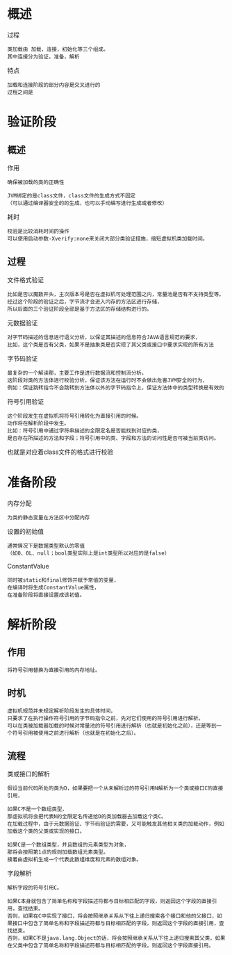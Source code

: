 
# 概述

过程

	类加载由 加载，连接，初始化等三个组成。
	其中连接分为验证，准备，解析

特点

	加载和连接阶段的部分内容是交叉进行的
	过程之间是
	



# 验证阶段

## 概述

作用

    确保被加载的类的正确性

	JVM绑定的是class文件，class文件的生成方式不固定
	（可以通过编译器安全的的生成，也可以手动编写进行生成或者修改）
 
耗时

	校验是比较消耗时间的操作    
	可以使用启动参数-Xverify:none来关闭大部分类验证措施，缩短虚拟机类加载时间。


## 过程    
    
文件格式验证

    比如是否以魔数开头，主次版本号是否在虚拟机可处理范围之内，常量池是否有不支持类型等。
    经过这个阶段的验证之后，字节流才会进入内存的方法区进行存储，
    所以后面的三个验证阶段全部是基于方法区的存储结构进行的。
    
元数据验证

    对字节码描述的信息进行语义分析，以保证其描述的信息符合JAVA语言规范的要求，
	比如，这个类是否有父类，如果不是抽象类是否实现了其父类或接口中要求实现的所有方法

字节码验证
    
    最复杂的一个解读那，主要工作是进行数据流和控制流分析。
    这阶段对类的方法体进行校验分析，保证该方法在运行时不会做出危害JVM安全的行为，
    例如：保证跳转指令不会跳转到方法体以外的字节码指令上，保证方法体中的类型转换是有效的

符号引用验证

    这个阶段发生在虚拟机将符号引用转化为直接引用的时候。
    动作将在解析阶段中发生。
    比如：符号引用中通过字符串描述的全限定名是否能找到对应的类，
    是否存在所描述的方法和字段；符号引用中的类、字段和方法的访问性是否可被当前类访问。

 也就是对应着class文件的格式进行校验   
    
	
# 准备阶段

内存分配

	为类的静态变量在方法区中分配内存
	
设置的初始值

	通常情况下是数据类型默认的零值
	（如0、0L、null；bool类型实际上是int类型所以对应的是false）
	

ConstantValue
    
    同时被static和final修饰并赋予常值的变量，
    在编译时将生成ConstantValue属性，
    在准备阶段将直接设置成该初值。
 
  
# 解析阶段

## 作用

    将符号引用替换为直接引用的内存地址。


## 时机

    虚拟机规范并未规定解析阶段发生的具体时间，
    只要求了在执行操作符号引用的字节码指令之前，先对它们使用的符号引用进行解析。
    可以在类被加载器加载的时候对常量池的符号引用进行解析（也就是初始化之前），还是等到一个符号引用被使用之前进行解析（也就是在初始化之后）。
    
## 流程 

类或接口的解析

	假设当前代码所处的类为D，如果要把一个从未解析过的符号引用N解析为一个类或接口C的直接引用，

	如果C不是一个数组类型，
	那虚拟机将会把代表N的全限定名传递给D的类加载器去加载这个类C。
	在加载过程中，由于元数据验证、字节码验证的需要，又可能触发其他相关类的加载动作，例如加载这个类的父类或实现的接口。
	
	如果C是一个数组类型，并且数组的元素类型为对象，
	那将会按照第1点的规则加载数组元素类型。
	接着由虚拟机生成一个代表此数组维度和元素的数组对象。
	
字段解析

    解析字段的符号引用C。

	如果C本身就包含了简单名称和字段描述符都与目标相匹配的字段，则返回这个字段的直接引用，查找结束。
	否则，如果在C中实现了接口，将会按照继承关系从下往上递归搜索各个接口和他的父接口，如果接口中包含了简单名称和字段描述符都与目标相匹配的字段，则返回这个字段的直接引用，查找结束。
	否则，如果C不是java.lang.Object的话，将会按照继承关系从下往上递归搜索其父类，如果在父类中包含了简单名称和字段描述符都与目标相匹配的字段，则返回这个字段直接引用。
